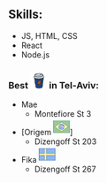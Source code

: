 ## **Skills:**
* JS, HTML, CSS
* React
* Node.js


### Best <img src="images/coffee-to-go.png" width="30"> in Tel-Aviv:
* Mae
  * Montefiore St 3
* [Origem <img src="images/brazil.png" width="30">]
  * Dizengoff St 203
* Fika <img src="images/sweden.png" width="30">
  * Dizengoff St 267

